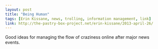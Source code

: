```yaml
---
layout: post
title: "Being Human"
tags: [Erin Kissane, news, trolling, information management, link]
link: http://the-pastry-box-project.net/erin-kissane/2013-april-26/
---
```


Good ideas for managing the flow of craziness online after major news events.